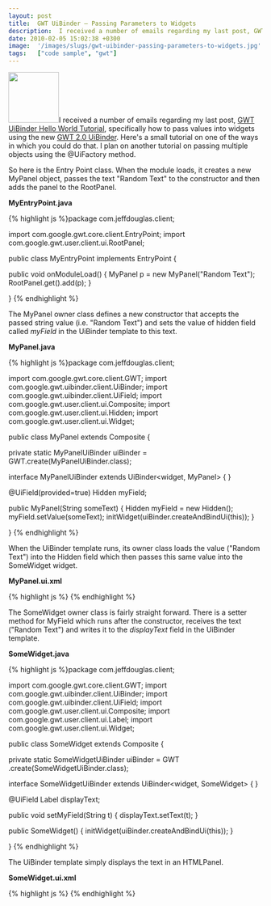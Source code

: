 ```yaml
---
layout: post
title:  GWT UiBinder – Passing Parameters to Widgets
description:  I received a number of emails regarding my last post, GWT UiBinder Hello World Tutorial , specifically how to pass values into widgets using the new GWT 2.0 UiBinder . Heres a small tutorial on one of the ways in which you could do that. I plan on another tutorial on passing multiple objects using the @UiFactory method. So here is the Entry Point class. When the module loads, it creates a new MyPanel object, passes the text Random Text to the constructor and then adds the panel to the RootPanel
date: 2010-02-05 15:02:38 +0300
image:  '/images/slugs/gwt-uibinder-passing-parameters-to-widgets.jpg'
tags:   ["code sample", "gwt"]
---
```

<p style="clear: both"><a href="http://res.cloudinary.com/blog-jeffdouglas-com/image/upload/v1400399396/gwt-logo_otoxng.png"><img src="http://res.cloudinary.com/blog-jeffdouglas-com/image/upload/v1400399396/gwt-logo_otoxng.png" alt="" title="gwt-logo" width="100" height="100" class="alignleft size-full wp-image-1841" /></a>I received a number of emails regarding my last post, <a href="/2010/01/19/gwt-uibinder-hello-world-tutorial/" target="_blank">GWT UiBinder Hello World Tutorial</a>, specifically how to pass values into widgets using the new <a href="http://code.google.com/webtoolkit/doc/latest/DevGuideUiBinder.html" target="_blank">GWT 2.0 UiBinder</a>. Here's a small tutorial on one of the ways in which you could do that. I plan on another tutorial on passing multiple objects using the @UiFactory method.</p><p style="clear: both">So here is the Entry Point class. When the module loads, it creates a new MyPanel object, passes the text "Random Text" to the constructor and then adds the panel to the RootPanel.</p>
<p><strong>MyEntryPoint.java</strong></p>
{% highlight js %}package com.jeffdouglas.client;

import com.google.gwt.core.client.EntryPoint;
import com.google.gwt.user.client.ui.RootPanel;

public class MyEntryPoint implements EntryPoint {

 public void onModuleLoad() {
  MyPanel p = new MyPanel("Random Text");
  RootPanel.get().add(p);
 }

}
{% endhighlight %}
</p><p style="clear: both">The MyPanel owner class defines a new constructor that accepts the passed string value (i.e. "Random Text") and sets the value of hidden field called <em>myField</em> in the UiBinder template to this text.</p>
<p><strong>MyPanel.java</strong></p>
{% highlight js %}package com.jeffdouglas.client;

import com.google.gwt.core.client.GWT;
import com.google.gwt.uibinder.client.UiBinder;
import com.google.gwt.uibinder.client.UiField;
import com.google.gwt.user.client.ui.Composite;
import com.google.gwt.user.client.ui.Hidden;
import com.google.gwt.user.client.ui.Widget;

public class MyPanel extends Composite {

 private static MyPanelUiBinder uiBinder = GWT.create(MyPanelUiBinder.class);

 interface MyPanelUiBinder extends UiBinder<widget, MyPanel> {
 }

 @UiField(provided=true)
 Hidden myField;

 public MyPanel(String someText) {
  Hidden myField = new Hidden();
  myField.setValue(someText);
  initWidget(uiBinder.createAndBindUi(this));
 }

}
{% endhighlight %}
<p style="clear: both">When the UiBinder template runs, its owner class loads the value ("Random Text") into the Hidden field which then passes this same value into the SomeWidget widget.</p>
<p><strong>MyPanel.ui.xml</strong></p>
{% highlight js %}<!DOCTYPE ui:UiBinder SYSTEM "http://dl.google.com/gwt/DTD/xhtml.ent">
<ui:UiBinder xmlns:ui="urn:ui:com.google.gwt.uibinder"
 xmlns:g="urn:import:com.google.gwt.user.client.ui"
 xmlns:c="urn:import:com.jeffdouglas.client">
 <g:HTMLPanel>
   <g:Hidden ui:field="myField"/>
   <c:SomeWidget myField="{myField.getValue}"/>
 </g:HTMLPanel>
</ui:UiBinder>
{% endhighlight %}
<p style="clear: both">The SomeWidget owner class is fairly straight forward. There is a setter method for MyField which runs after the constructor, receives the text ("Random Text") and writes it to the <em>displayText</em> field in the UiBinder template.</p>
<p><strong>SomeWidget.java</strong></p>
{% highlight js %}package com.jeffdouglas.client;

import com.google.gwt.core.client.GWT;
import com.google.gwt.uibinder.client.UiBinder;
import com.google.gwt.uibinder.client.UiField;
import com.google.gwt.user.client.ui.Composite;
import com.google.gwt.user.client.ui.Label;
import com.google.gwt.user.client.ui.Widget;

public class SomeWidget extends Composite {

 private static SomeWidgetUiBinder uiBinder = GWT
   .create(SomeWidgetUiBinder.class);

 interface SomeWidgetUiBinder extends UiBinder<widget, SomeWidget> {
 }

 @UiField Label displayText;

 public void setMyField(String t) {
  displayText.setText(t);
 }

 public SomeWidget() {
  initWidget(uiBinder.createAndBindUi(this));
 }

}
{% endhighlight %}
<p>The UiBinder template simply displays the text in an HTMLPanel.</p>
<p><strong>SomeWidget.ui.xml</strong></p>
{% highlight js %}<!DOCTYPE ui:UiBinder SYSTEM "http://dl.google.com/gwt/DTD/xhtml.ent">
<ui:UiBinder xmlns:ui="urn:ui:com.google.gwt.uibinder"
 xmlns:g="urn:import:com.google.gwt.user.client.ui">
 <g:HTMLPanel>
   <g:Label ui:field="displayText"/>
 </g:HTMLPanel>
</ui:UiBinder>
{% endhighlight %}

